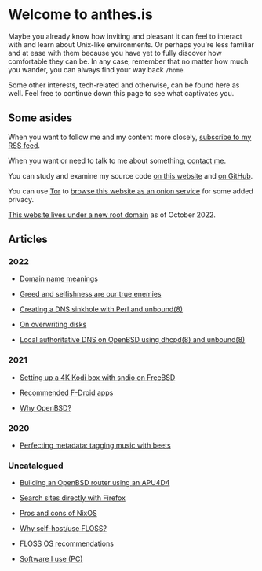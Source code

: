 # Welcome to anthes.is

Maybe you already know how inviting and pleasant it can feel to interact with
and learn about Unix-like environments. Or perhaps you're less familiar and at
ease with them because you have yet to fully discover how comfortable they can
be. In any case, remember that no matter how much you wander, you can always
find your way back `/home`.

Some other interests, tech-related and otherwise, can be found here as well.
Feel free to continue down this page to see what captivates you.

## Some asides

When you want to follow me and my content more closely, [subscribe to my RSS
feed](https://www.anthes.is/rss.xml).

When you want or need to talk to me about something, [contact
me](/contact.html).

You can study and examine my source code [on this website](/src.html
"1970-01-01") and [on GitHub](https://github.com/3uryd1ce/).

You can use [Tor](https://www.torproject.org/) to [browse this website as an
onion
service](http://jentyxddh2rf47gd3e43kuebyn2xsv6h72gzh46oe4rxyovvm7xe5ead.onion/)
for some added privacy.

[This website lives under a new root domain](/domain-migration.html "2022-10-03") as of October 2022.

## Articles

### 2022

- [Domain name meanings](/domain-name-meanings.html "2022-11-28")

- [Greed and selfishness are our true enemies](/greed.html "2022-05-14")

- [Creating a DNS sinkhole with Perl and unbound(8)](/dns-sinkhole.html "2022-04-14")

- [On overwriting disks](/overwriting-disks.html "2022-03-02")

- [Local authoritative DNS on OpenBSD using dhcpd(8) and unbound(8)](/local-authoritative-dns.html "2022-01-07")

### 2021

- [Setting up a 4K Kodi box with sndio on FreeBSD](/freebsd-entertainment-center.html "2021-06-13")

- [Recommended F-Droid apps](/fdroid.html "2021-04-12")

- [Why OpenBSD?](/why-openbsd.html "2021-03-25")

### 2020

- [Perfecting metadata: tagging music with beets](/beets.html "2020-11-05")

### Uncatalogued

- [Building an OpenBSD router using an APU4D4](/openbsd-router.html "1970-01-01")

- [Search sites directly with Firefox](/direct-search-with-firefox.html "1970-01-01")

- [Pros and cons of NixOS](/nixos.html "1970-01-01")

- [Why self-host/use FLOSS?](/why-self-host.html "1970-01-01")

- [FLOSS OS recommendations](/os.html "1970-01-01")

- [Software I use (PC)](/pc.html "1970-01-01")
